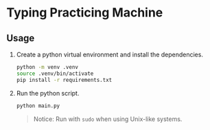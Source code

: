 # Typing Practicing Machine

## Usage

1. Create a python virtual environment and install the dependencies.

   ```bash
   python -m venv .venv
   source .venv/bin/activate
   pip install -r requirements.txt
   ```

1. Run the python script.

   ```bash
   python main.py
   ```

   > Notice: Run with `sudo` when using Unix-like systems.

